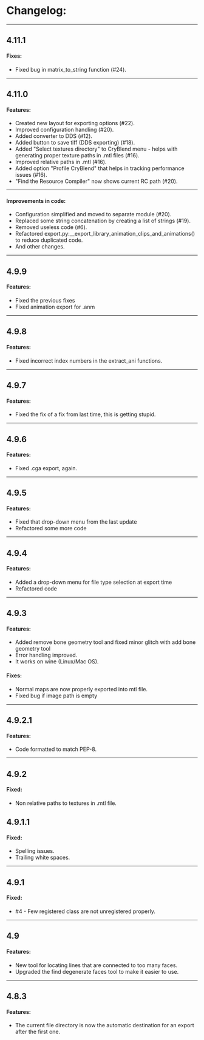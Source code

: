# Changelog:
- - -

## 4.11.1
#### Fixes:
* Fixed bug in matrix_to_string function (#24).
- - -

## 4.11.0
#### Features:
* Created new layout for exporting options (#22).
* Improved configuration handling (#20).
* Added converter to DDS (#12).
* Added button to save tiff (DDS exporting) (#18).
* Added "Select textures directory" to CryBlend menu - helps with generating proper texture paths in .mtl files (#16).
* Improved relative paths in .mtl (#16).
* Added option "Profile CryBlend" that helps in tracking performance issues  (#16).
* "Find the Resource Compiler" now shows current RC path (#20).
- - -

#### Improvements in code:
* Configuration simplified and moved to separate module (#20).
* Replaced some string concatenation by creating a list of strings (#19).
* Removed useless code  (#6).
* Refactored export.py:__export_library_animation_clips_and_animations() to reduce duplicated code.
* And other changes.
- - -

## 4.9.9
#### Features:
* Fixed the previous fixes
* Fixed animation export for .anm
- - -

## 4.9.8
#### Features:
* Fixed incorrect index numbers in the extract_ani functions.
- - -

## 4.9.7
#### Features:
* Fixed the fix of a fix from last time, this is getting stupid.
- - -

## 4.9.6
#### Features:
* Fixed .cga export, again.
- - -

## 4.9.5
#### Features:
* Fixed that drop-down menu from the last update
* Refactored some more code
- - -

## 4.9.4
#### Features:
* Added a drop-down menu for file type selection at export time
* Refactored code
- - -

## 4.9.3
#### Features:
* Added remove bone geometry tool and fixed minor glitch with add bone geometry tool
* Error handling improved.
* It works on wine (Linux/Mac OS).

#### Fixes:
* Normal maps are now properly exported into mtl file.
* Fixed bug if image path is empty
- - -

## 4.9.2.1
#### Features:
* Code formatted to match PEP-8.
- - -

## 4.9.2
#### Fixed:
* Non relative paths to textures in .mtl file.

## 4.9.1.1
#### Fixed:
* Spelling issues.
* Trailing white spaces.
- - -

## 4.9.1
#### Fixed:
* #4 - Few registered class are not unregistered properly.
- - -

## 4.9
#### Features:
* New tool for locating lines that are connected to too many faces.
* Upgraded the find degenerate faces tool to make it easier to use.
- - -

## 4.8.3
#### Features:
* The current file directory is now the automatic destination for an export after the first one.
